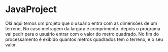 # JavaProject

Olá aqui temos um projeto que o usuário entra com as dimensões de um terreno, 
No caso metragem da largura e comprimento. 
depois o programa vai pedir para o usuário entrar com o valor do metro quadrado.
No fim do processamento é exibido quantos metros quadrados tem o terreno, e o seu valor.
